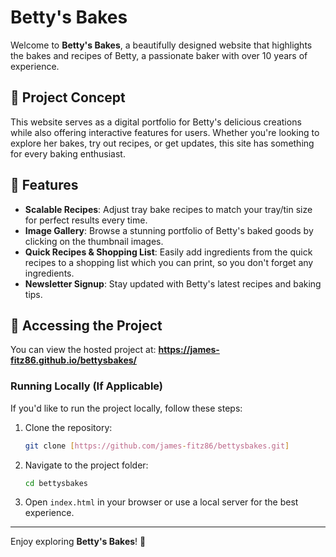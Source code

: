 # Betty's Bakes 

Welcome to **Betty's Bakes**, a beautifully designed website that highlights the bakes and recipes of Betty, a passionate baker with over 10 years of experience.

## 🌟 Project Concept
This website serves as a digital portfolio for Betty's delicious creations while also offering interactive features for users. Whether you're looking to explore her bakes, try out recipes, or get updates, this site has something for every baking enthusiast.

## 🎨 Features
- **Scalable Recipes**: Adjust tray bake recipes to match your tray/tin size for perfect results every time.
- **Image Gallery**: Browse a stunning portfolio of Betty's baked goods by clicking on the thumbnail images.
- **Quick Recipes & Shopping List**: Easily add ingredients from the quick recipes to a shopping list which you can print, so you don't forget any ingredients.
- **Newsletter Signup**: Stay updated with Betty's latest recipes and baking tips.

## 🚀 Accessing the Project
You can view the hosted project at: **https://james-fitz86.github.io/bettysbakes/**

### Running Locally (If Applicable)
If you'd like to run the project locally, follow these steps:
1. Clone the repository:
   ```sh
   git clone [https://github.com/james-fitz86/bettysbakes.git]
   ```
2. Navigate to the project folder:
   ```sh
   cd bettysbakes
   ```
3. Open `index.html` in your browser or use a local server for the best experience.

---
Enjoy exploring **Betty's Bakes**! 🍰
